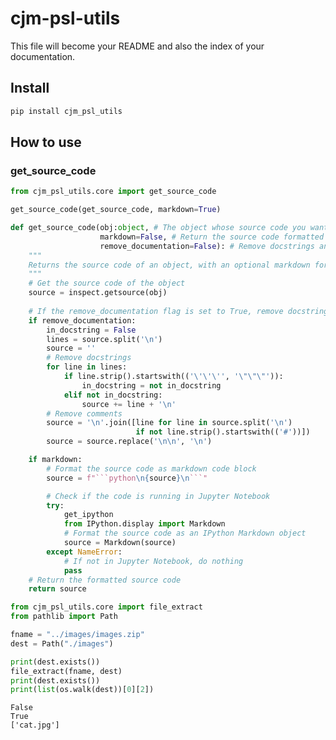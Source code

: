 cjm-psl-utils
================

<!-- WARNING: THIS FILE WAS AUTOGENERATED! DO NOT EDIT! -->

This file will become your README and also the index of your
documentation.

## Install

``` sh
pip install cjm_psl_utils
```

## How to use

### get_source_code

``` python
from cjm_psl_utils.core import get_source_code
```

``` python
get_source_code(get_source_code, markdown=True)
```

``` python
def get_source_code(obj:object, # The object whose source code you want to retrieve.
                    markdown=False, # Return the source code formatted as markdown
                    remove_documentation=False): # Remove docstrings and comments
    """
    Returns the source code of an object, with an optional markdown formatting.
    """
    # Get the source code of the object
    source = inspect.getsource(obj)
    
    # If the remove_documentation flag is set to True, remove docstrings and comments
    if remove_documentation:
        in_docstring = False
        lines = source.split('\n')
        source = ''
        # Remove docstrings
        for line in lines:
            if line.strip().startswith(('\'\'\'', '\"\"\"')):
                in_docstring = not in_docstring
            elif not in_docstring:
                source += line + '\n'
        # Remove comments
        source = '\n'.join([line for line in source.split('\n')
                            if not line.strip().startswith(('#'))])
        source = source.replace('\n\n', '\n')

    if markdown:
        # Format the source code as markdown code block
        source = f"```python\n{source}\n```"

        # Check if the code is running in Jupyter Notebook
        try:
            get_ipython
            from IPython.display import Markdown
            # Format the source code as an IPython Markdown object
            source = Markdown(source)
        except NameError:
            # If not in Jupyter Notebook, do nothing
            pass
    # Return the formatted source code
    return source
```

``` python
from cjm_psl_utils.core import file_extract
from pathlib import Path
```

``` python
fname = "../images/images.zip"
dest = Path("./images")
```

``` python
print(dest.exists())
file_extract(fname, dest)
print(dest.exists())
print(list(os.walk(dest))[0][2])
```

    False
    True
    ['cat.jpg']
